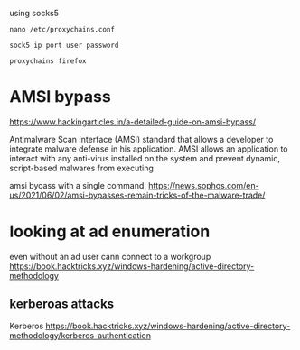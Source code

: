 using socks5

```
nano /etc/proxychains.conf 

sock5 ip port user password

proxychains firefox

```

# AMSI bypass

https://www.hackingarticles.in/a-detailed-guide-on-amsi-bypass/

 Antimalware Scan Interface (AMSI) standard that allows a developer to integrate malware defense in his application. AMSI allows an application to interact with any anti-virus installed on the system and prevent dynamic, script-based malwares from executing

amsi byoass with a single command:
https://news.sophos.com/en-us/2021/06/02/amsi-bypasses-remain-tricks-of-the-malware-trade/

# looking at ad enumeration

even without an ad user cann connect to a workgroup
https://book.hacktricks.xyz/windows-hardening/active-directory-methodology

## kerberoas attacks
Kerberos
https://book.hacktricks.xyz/windows-hardening/active-directory-methodology/kerberos-authentication


